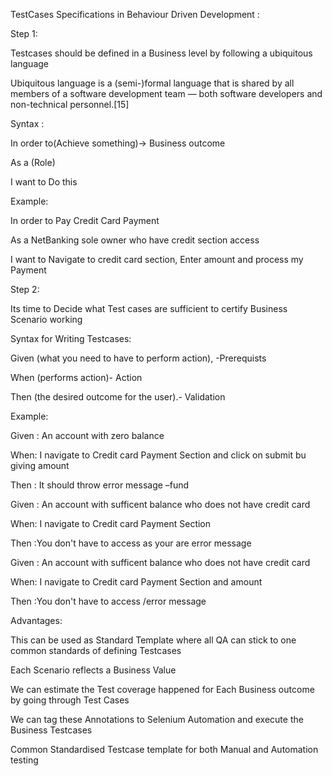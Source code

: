 TestCases Specifications in Behaviour Driven Development :

Step 1:

Testcases should be defined in a Business level by following a ubiquitous language

Ubiquitous language is a (semi-)formal language that is shared by all members of a software development team — both software developers and non-technical personnel.[15]

Syntax :

In order to(Achieve something)-> Business outcome

As a (Role)

I want to Do this

Example:

In order to Pay Credit Card Payment

As a NetBanking sole owner who have credit section access

I want to Navigate to credit card section, Enter amount and process my Payment

Step 2:

Its time to Decide what Test cases are sufficient to certify Business Scenario working

Syntax for Writing Testcases:

Given (what you need to have to perform action), -Prerequists

When (performs action)- Action

Then (the desired outcome for the user).- Validation

Example:

Given : An account with zero balance

When: I navigate to Credit card Payment Section and click on submit bu giving amount

Then : It should throw error message –fund

Given : An account with sufficent balance who does not have credit card

When: I navigate to Credit card Payment Section

Then :You don't have to access as your are error message

Given : An account with sufficent balance who does not have credit card

When: I navigate to Credit card Payment Section and amount

Then :You don't have to access /error message

Advantages:

This can be used as Standard Template where all QA can stick to one common standards of defining Testcases

Each Scenario reflects a Business Value

We can estimate the Test coverage happened for Each Business outcome by going through Test Cases

We can tag these Annotations to Selenium Automation and execute the Business Testcases

Common Standardised Testcase template for both Manual and Automation testing